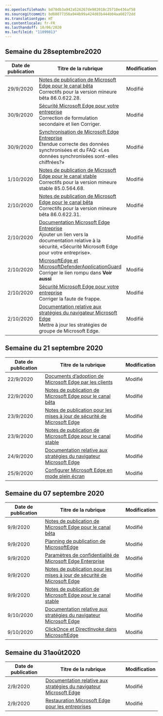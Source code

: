 ```yaml
---
ms.openlocfilehash: bd70db3a942a526267de982018c25710e436af58
ms.sourcegitcommit: bd68077356a944b99a424d03b444b04aa60272dd
ms.translationtype: HT
ms.contentlocale: fr-FR
ms.lasthandoff: 10/06/2020
ms.locfileid: "11099813"
---
```


## Semaine du 28septembre2020


| Date de publication |Titre de la rubrique | Modification |
|------|------------|--------|
| 29/9/2020 | [Notes de publication de Microsoft Edge pour le canal bêta](/DeployEdge/microsoft-edge-relnote-beta-channel)<br>Correctifs pour la version mineure bêta 86.0.622.28. | Modifié |
| 30/9/2020 | [Sécurité Microsoft Edge pour votre entreprise](/DeployEdge/ms-edge-security-for-business)<br>Correction de formulation secondaire et lien Corriger. | Modifié |
| 30/9/2020 | [Synchronisation de Microsoft Edge Entreprise](/DeployEdge/microsoft-edge-enterprise-sync)<br>Étendue correcte des données synchronisées et du FAQ: «Les données synchronisées sont-elles chiffrées?»  | Modifié |
| 1/10/2020 | [Notes de publication de Microsoft Edge pour le canal stable](/DeployEdge/microsoft-edge-relnote-stable-channel)<br>Correctifs pour la version mineure stable 85.0.564.68. | Modifié |
| 2/10/2020 | [Notes de publication de Microsoft Edge pour le canal bêta](/DeployEdge/microsoft-edge-relnote-beta-channel)<br>Correctifs pour la version mineure bêta 86.0.622.31. | Modifié |
| 2/10/2020 | [Documentation Microsoft Edge Entreprise](/DeployEdge/index)<br>Ajouter un lien vers la documentation relative à la sécurité, «Sécurité Microsoft Edge pour votre entreprise». | Modifié |
| 2/10/2020 | [MicrosoftEdge et MicrosoftDefenderApplicationGuard](/DeployEdge/microsoft-edge-security-windows-defender-application-guard)<br>Corriger le lien rompu dans **Voir aussi** | Modifié |
| 2/10/2020 | [Sécurité Microsoft Edge pour votre entreprise](/DeployEdge/ms-edge-security-for-business)<br>Corriger la faute de frappe. | Modifié |
| 2/10/2020 | [Documentation relative aux stratégies du navigateur Microsoft Edge](/DeployEdge/microsoft-edge-policies)<br>Mettre à jour les stratégies de groupe de Microsoft Edge. | Modifié |


## Semaine du 21 septembre 2020


| Date de publication |Titre de la rubrique | Modification |
|------|------------|--------|
| 22/9/2020 | [Documents d’adoption de Microsoft Edge par les clients](/DeployEdge/microsoft-edge-customer-adoption-kit) | Modifié |
| 22/9/2020 | [Notes de publication de Microsoft Edge pour le canal bêta](/DeployEdge/microsoft-edge-relnote-beta-channel) | Modifié |
| 23/9/2020 | [Notes de publication pour les mises à jour de sécurité de Microsoft Edge](/DeployEdge/microsoft-edge-relnotes-security) | Modifié |
| 23/9/2020 | [Notes de publication de Microsoft Edge pour le canal stable](/DeployEdge/microsoft-edge-relnote-stable-channel) | Modifié |
| 24/9/2020 | [Documentation relative aux stratégies du navigateur Microsoft Edge](/DeployEdge/microsoft-edge-policies) | Modifié |
| 25/9/2020 | [Configurer Microsoft Edge en mode plein écran](/DeployEdge/microsoft-edge-configure-kiosk-mode) | Modifié |


## Semaine du 07 septembre 2020


| Date de publication |Titre de la rubrique | Modification |
|------|------------|--------|
| 9/9/2020 | [Notes de publication de Microsoft Edge pour le canal bêta](/DeployEdge/microsoft-edge-relnote-beta-channel) | Modifié |
| 9/9/2020 | [Planning de publication de MicrosoftEdge](/DeployEdge/microsoft-edge-release-schedule) | Modifié |
| 9/9/2020 | [Paramètres de confidentialité de Microsoft Edge Enterprise](/DeployEdge/microsoft-edge-enterprise-privacy-settings) | Modifié |
| 9/9/2020 | [Notes de publication pour les mises à jour de sécurité de Microsoft Edge](/DeployEdge/microsoft-edge-relnotes-security) | Modifié |
| 9/9/2020 | [Notes de publication de Microsoft Edge pour le canal stable](/DeployEdge/microsoft-edge-relnote-stable-channel) | Modifié |
| 9/10/2020 | [Documentation relative aux stratégies du navigateur Microsoft Edge](/DeployEdge/microsoft-edge-policies) | Modifié |
| 9/10/2020 | [ClickOnce et DirectInvoke dans MicrosoftEdge](/DeployEdge/edge-learn-more-co-di) | Modifié |


## Semaine du 31août2020


| Date de publication |Titre de la rubrique | Modification |
|------|------------|--------|
| 2/9/2020 | [Documentation relative aux stratégies du navigateur Microsoft Edge](/DeployEdge/microsoft-edge-policies) | Modifié |
| 2/9/2020 | [Restauration Microsoft Edge pour les entreprises](/DeployEdge/edge-learnmore-rollback) | Modifié |

